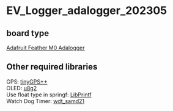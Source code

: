 # EV_Logger_adalogger_202305
## board type
 [Adafruit Feather M0 Adalogger](https://learn.adafruit.com/adafruit-feather-m0-adalogger)
## Other required libraries
GPS: [tinyGPS++](http://arduiniana.org/libraries/tinygpsplus/)  
OLED: [u8g2](https://github.com/olikraus/u8g2/wiki)  
Use float type in springf: [LibPrintf](https://github.com/embeddedartistry/arduino-printf)  
Watch Dog Timer: [wdt_samd21](https://github.com/gpb01/wdt_samd21)  
